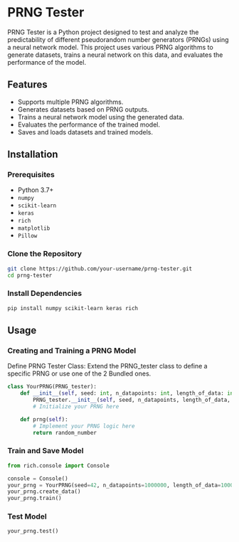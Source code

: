 # PRNG Tester

PRNG Tester is a Python project designed to test and analyze the predictability of different pseudorandom number generators (PRNGs) using a neural network model. This project uses various PRNG algorithms to generate datasets, trains a neural network on this data, and evaluates the performance of the model.

## Features

- Supports multiple PRNG algorithms.
- Generates datasets based on PRNG outputs.
- Trains a neural network model using the generated data.
- Evaluates the performance of the trained model.
- Saves and loads datasets and trained models.

## Installation

### Prerequisites

- Python 3.7+
- `numpy`
- `scikit-learn`
- `keras`
- `rich`
- `matplotlib`
- `Pillow`

### Clone the Repository

```bash
git clone https://github.com/your-username/prng-tester.git
cd prng-tester
```

### Install Dependencies

```bash
pip install numpy scikit-learn keras rich
```

## Usage

### Creating and Training a PRNG Model

Define PRNG Tester Class: Extend the PRNG_tester class to define a specific PRNG or use one of the 2 Bundled ones.
```python
class YourPRNG(PRNG_tester):
    def __init__(self, seed: int, n_datapoints: int, length_of_data: int, console: Console):
        PRNG_tester.__init__(self, seed, n_datapoints, length_of_data, console, "YourPRNG")
        # Initialize your PRNG here

    def prng(self):
        # Implement your PRNG logic here
        return random_number
```

### Train and Save Model
```python
from rich.console import Console

console = Console()
your_prng = YourPRNG(seed=42, n_datapoints=1000000, length_of_data=1000, console=console)
your_prng.create_data()
your_prng.train()
```
### Test Model
```python
your_prng.test()
```
